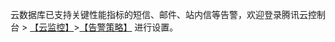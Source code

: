 云数据库已支持关键性能指标的短信、邮件、站内信等告警，欢迎登录腾讯云控制台 > [【云监控】](https://console.cloud.tencent.com/monitor/overview)>[【告警策略】](https://console.cloud.tencent.com/monitor/policylist/add) 进行设置。
